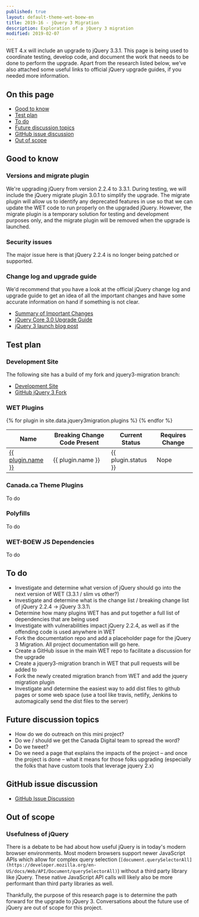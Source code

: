 ```yaml
---
published: true
layout: default-theme-wet-boew-en
title: 2019-16 - jQuery 3 Migration
description: Exploration of a jQuery 3 migration
modified: 2019-02-07
---
```


WET 4.x will include an upgrade to jQuery 3.3.1. This page is being used to coordinate testing, develop code, and document the work that needs to be done to perform the upgrade. Apart from the research listed below, we’ve also attached some useful links to official jQuery upgrade guides, if you needed more information.

## On this page 

* [Good to know](#good-to-know)
* [Test plan](#test-plan)
* [To do](#to-do)
* [Future discussion topics](#Future-discussion-topics)
* [GitHub issue discussion](#GitHub-issue-discussion)
* [Out of scope](#out-of-scope)

## Good to know 

### Versions and migrate plugin

We're upgrading jQuery from version 2.2.4 to 3.3.1. During testing, we will include the jQuery migrate plugin 3.0.1 to simplify the upgrade. The migrate plugin will allow us to identify any deprecated features in use so that we can update the WET code to run properly on the upgraded jQuery. However, the migrate plugin is a temporary solution for testing and development purposes only, and the migrate plugin will be removed when the upgrade is launched.

### Security issues

The major issue here is that jQuery 2.2.4 is no longer being patched or supported.

### Change log and upgrade guide

We'd recommend that you have a look at the official jQuery change log and upgrade guide to get an idea of all the important changes and have some accurate information on hand if something is not clear.

* [Summary of Important Changes](https://jquery.com/upgrade-guide/3.0/#summary-of-important-changes)
* [jQuery Core 3.0 Upgrade Guide](https://jquery.com/upgrade-guide/3.0/#summary-of-important-changes)
* [jQuery 3 launch blog post](https://blog.jquery.com/2016/06/09/jquery-3-0-final-released/)


## Test plan 

### Development Site

The following site has a build of my fork and jquery3-migration branch:

* [Development Site](https://wet-boew-jquery-3-migration.netlify.com/index-en.html)
* [GitHub jQuery 3 Fork](https://github.com/neilmispelaar/wet-boew/tree/jquery3-migration)


### WET Plugins

<table>
    <thead>
        <th>Name</th>
        <th>Breaking Change Code Present</th>
        <th>Current Status</th>
        <th>Requires Change</th>
    </thead>
    <tbody>
        {% for plugin in site.data.jquery3migration.plugins %}
        <tr>
            <td><a href="{{ plugin.href.jquery3 }}">{{ plugin.name }}</a></td>
            <td>{{ plugin.name }}</td>
            <td>{{ plugin.status }}</td>
            <td>Nope</td>
        </tr>
        {% endfor %}
    </tbody>
</table>

### Canada.ca Theme Plugins

To do

### Polyfills 

To do

### WET-BOEW JS Dependencies

To do

## To do

* Investigate and determine what version of jQuery should go into the next version of WET (3.3.1 / slim vs other?) 
* Investigate and determine what is the change list / breaking change list of jQuery 2.2.4 -> jQuery 3.3.1\
* Determine how many plugins WET has and put together a full list of dependencies that are being used 
* Investigate with vulnerabilities impact jQuery 2.2.4, as well as if the offending code is used anywhere in WET 
* Fork the documentation repo and add a placeholder page for the jQuery 3 Migration. All project documentation will go here. 
* Create a GitHub issue in the main WET repo to facilitate a discussion for the upgrade 
* Create a jquery3-migration branch in WET that pull requests will be added to 
* Fork the newly created migration branch from WET and add the jquery migration plugin
* Investigate and determine the easiest way to add dist files to github pages or some web space (use a tool like travis, netlify, Jenkins to automagically send the dist files to the server) 

## Future discussion topics

* How do we do outreach on this mini project?
* Do we / should we get the Canada Digital team to spread the word? 
* Do we tweet? 
* Do we need a page that explains the impacts of the project – and once the project is done – what it means for those folks upgrading (especially the folks that have custom tools that leverage jquery 2.x) 

## GitHub issue discussion 

* [GitHub Issue Discussion](https://github.com/wet-boew/wet-boew/issues/8557)


## Out of scope  

### Usefulness of jQuery 

There is a debate to be had about how useful jQuery is in today's modern browser environments. Most modern browsers support newer JavaScript APIs which allow for complex query selection (`[document.querySelectorAll](https://developer.mozilla.org/en-US/docs/Web/API/Document/querySelectorAll)`) without a third party library like jQuery. These native JavaScript API calls will likely also be more performant than third party libraries as well. 

Thankfully, the purpose of this research page is to determine the path forward for the upgrade to jQuery 3. Conversations about the future use of jQuery are out of scope for this project.